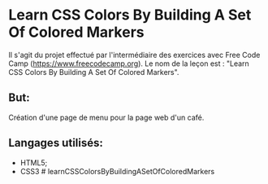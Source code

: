 # Learn CSS Colors By Building A Set Of Colored Markers  
  
Il s'agit du projet effectué par l'intermédiaire des exercices avec Free Code Camp (https://www.freecodecamp.org). Le nom de la leçon est : "Learn CSS Colors By Building A Set Of Colored Markers".   
  
## But:  
Création d'une page de menu pour la page web d'un café.  
  
## Langages utilisés:  
- HTML5;
- CSS3
#   l e a r n C S S C o l o r s B y B u i l d i n g A S e t O f C o l o r e d M a r k e r s  
 